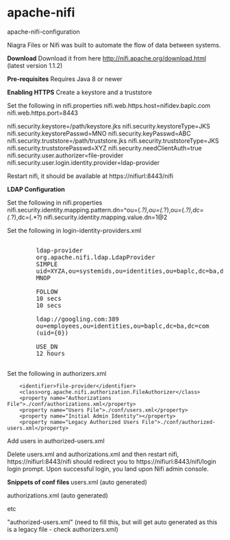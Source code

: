 # apache-nifi
apache-nifi-configuration

Niagra Files or Nifi was built to automate the flow of data between systems. 

<b>Download</b>
Download it from here  http://nifi.apache.org/download.html (latest version 1.1.2)

<b>Pre-requisites</b>
Requires Java 8 or newer

<b>Enabling HTTPS</b>
Create a keystore and a truststore 

Set the following in nifi.properties
nifi.web.https.host=nifidev.baplc.com
nifi.web.https.port=8443

nifi.security.keystore=/path/keystore.jks
nifi.security.keystoreType=JKS
nifi.security.keystorePasswd=MNO
nifi.security.keyPasswd=ABC
nifi.security.truststore=/path/truststore.jks
nifi.security.truststoreType=JKS
nifi.security.truststorePasswd=XYZ
nifi.security.needClientAuth=true
nifi.security.user.authorizer=file-provider
nifi.security.user.login.identity.provider=ldap-provider

Restart nifi, it should be available at https://nifiurl:8443/nifi

<b>LDAP Configuration</b>

Set the following in nifi.properties
nifi.security.identity.mapping.pattern.dn=^ou=(.*?),ou=(.*?),ou=(.*?),dc=(.*?),dc=(.*?)
nifi.security.identity.mapping.value.dn=$1@$2

Set the following in login-identity-providers.xml
<pre>
<provider>
        <identifier>ldap-provider</identifier>
        <class>org.apache.nifi.ldap.LdapProvider</class>
        <property name="Authentication Strategy">SIMPLE</property>
        <property name="Manager DN">uid=XYZA,ou=systemids,ou=identities,ou=baplc,dc=ba,dc=com</property>
        <property name="Manager Password">MNOP</property>

        <property name="Referral Strategy">FOLLOW</property>
        <property name="Connect Timeout">10 secs</property>
        <property name="Read Timeout">10 secs</property>

        <property name="Url">ldap://googling.com:389</property>
        <property name="User Search Base">ou=employees,ou=identities,ou=baplc,dc=ba,dc=com</property>
        <property name="User Search Filter">(uid={0})</property>

        <property name="Identity Strategy">USE_DN</property>
        <property name="Authentication Expiration">12 hours</property>
    </provider>
</pre>
Set the following in authorizers.xml

        <identifier>file-provider</identifier>
        <class>org.apache.nifi.authorization.FileAuthorizer</class>
        <property name="Authorizations File">./conf/authorizations.xml</property>
        <property name="Users File">./conf/users.xml</property>
        <property name="Initial Admin Identity"></property>
        <property name="Legacy Authorized Users File">./conf/authorized-users.xml</property>

Add users in authorized-users.xml
    <user dn="employeenumber=USER1,ou=employees,ou=identities,ou=baplc,dc=ba,dc=com">
        <role name="ROLE_ADMIN"/>
        <role name="ROLE_DFM"/>
    </user>

Delete users.xml and authorizations.xml and then restart nifi, https://nifiurl:8443/nifi should redirect you to https://nifiurl:8443/nifi/login login prompt. Upon successful login, you land upon Nifi admin console. 

<b>Snippets of conf files </b>
users.xml (auto generated)

<?xml version="1.0" encoding="UTF-8" standalone="yes"?>
<tenants>
    <groups/>
    <users>
        <user identifier="62cab486-0e44-328e-8c31-db0f94e17521" identity="employeenumber=USER1,ou=employees,ou=identities,ou=baplc,dc=ba,dc=com"/>
        <user identifier="77593cc2-c2a9-34d6-a678-ff503b65b454" identity="employeenumber=USER2,ou=employees,ou=identities,ou=baplc,dc=ba,dc=com"/>
        <user identifier="019f0fe0-38a3-33be-abab-93ff8c645ddc" identity="employeenumber=USER3,ou=employees,ou=identities,ou=baplc,dc=ba,dc=com"/>
    </users>
</tenants>

authorizations.xml (auto generated)

<?xml version="1.0" encoding="UTF-8" standalone="yes"?>
<authorizations>
    <policies>
        <policy identifier="d5b277bc-76cf-37e4-ac92-390de76d0237" resource="/controller" action="R">
            <user identifier="df3bea4f-e62c-3bb1-8ed3-276b58d9bab1"/>
            <user identifier="62cab486-0e44-328e-8c31-db0f94e17521"/>
            <user identifier="77593cc2-c2a9-34d6-a678-ff503b65b454"/>
            <user identifier="019f0fe0-38a3-33be-abab-93ff8c645ddc"/>
        </policy>
        <policy identifier="f8546dd5-449c-36e5-b812-a59d11272f41" resource="/process-groups/a7d3fe7b-d736-436b-9207-f310bffed50b" action="R">
            <user identifier="df3bea4f-e62c-3bb1-8ed3-276b58d9bab1"/>
            <user identifier="62cab486-0e44-328e-8c31-db0f94e17521"/>
            <user identifier="77593cc2-c2a9-34d6-a678-ff503b65b454"/>
            <user identifier="019f0fe0-38a3-33be-abab-93ff8c645ddc"/>
        </policy>
etc

"authorized-users.xml" (need to fill this, but will get auto generated as this is a legacy file - check authorizers.xml)
<users>
    <user dn="employeenumber=USER1,ou=employees,ou=identities,ou=baplc,dc=ba,dc=com">
        <role name="ROLE_ADMIN"/>
        <role name="ROLE_DFM"/>
    </user>
    <user dn="employeenumber=USER2,ou=employees,ou=identities,ou=baplc,dc=ba,dc=com">
        <role name="ROLE_ADMIN"/>
        <role name="ROLE_DFM"/>
    </user>
    <user dn="employeenumber=USER3,ou=employees,ou=identities,ou=baplc,dc=ba,dc=com">
        <role name="ROLE_ADMIN"/>
        <role name="ROLE_DFM"/>
    </user>
    <user dn="employeenumber=USER4,ou=employees,ou=identities,ou=baplc,dc=ba,dc=com">
        <role name="ROLE_ADMIN"/>
        <role name="ROLE_DFM"/>
    </user>
</users>
